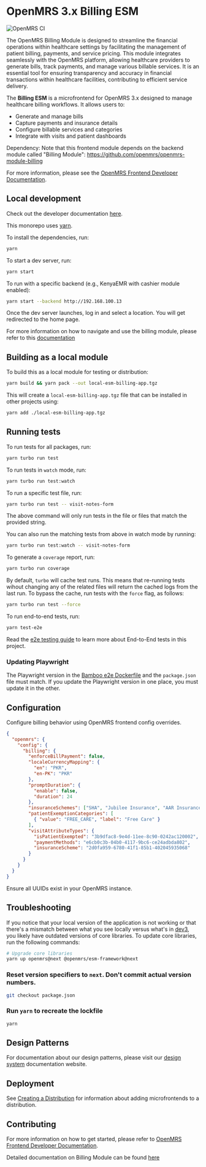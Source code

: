 # OpenMRS 3.x Billing ESM

![OpenMRS CI](https://github.com/openmrs/openmrs-esm-billing-app/actions/workflows/ci.yml/badge.svg)

The OpenMRS Billing Module is designed to streamline the financial operations within healthcare settings by facilitating the management of patient billing, payments, and service pricing. This module integrates seamlessly with the OpenMRS platform, allowing healthcare providers to generate bills, track payments, and manage various billable services. It is an essential tool for ensuring transparency and accuracy in financial transactions within healthcare facilities, contributing to efficient service delivery.

The **Billing ESM** is a microfrontend for OpenMRS 3.x designed to manage healthcare billing workflows. It allows users to:

- Generate and manage bills
- Capture payments and insurance details
- Configure billable services and categories
- Integrate with visits and patient dashboards

Dependency: Note that this frontend module depends on the backend module called "Billing Module": https://github.com/openmrs/openmrs-module-billing

For more information, please see the
[OpenMRS Frontend Developer Documentation](https://openmrs.atlassian.net/wiki/x/IABBHg).

## Local development

Check out the developer documentation [here](https://openmrs.atlassian.net/wiki/x/IABBHg).

This monorepo uses [yarn](https://yarnpkg.com).

To install the dependencies, run:

```bash
yarn
```

To start a dev server, run:

```bash
yarn start
```

To run with a specific backend (e.g., KenyaEMR with cashier module enabled):

```bash
yarn start --backend http://192.168.100.13
```

Once the dev server launches, log in and select a location. You will get redirected to the home page.

For more information on how to navigate and use the billing module, please refer to this [documentation](https://www.notion.so/ucsf-ighs/Billing-User-Manual-7f0427617e714b7db14432312cbb7cad) 

## Building as a local module

To build this as a local module for testing or distribution:

```bash
yarn build && yarn pack --out local-esm-billing-app.tgz
```

This will create a `local-esm-billing-app.tgz` file that can be installed in other projects using:

```bash
yarn add ./local-esm-billing-app.tgz
```

## Running tests

To run tests for all packages, run:

```bash
yarn turbo run test
```

To run tests in `watch` mode, run:

```bash
yarn turbo run test:watch
```
To run a specific test file, run:

```bash
yarn turbo run test -- visit-notes-form
```

The above command will only run tests in the file or files that match the provided string.

You can also run the matching tests from above in watch mode by running:

```bash
yarn turbo run test:watch -- visit-notes-form
```

To generate a `coverage` report, run:

```bash
yarn turbo run coverage
```

By default, `turbo` will cache test runs. This means that re-running tests wihout changing any of the related files will return the cached logs from the last run. To bypass the cache, run tests with the `force` flag, as follows:

```bash
yarn turbo run test --force
```

To run end-to-end tests, run:

```bash
yarn test-e2e
```

Read the [e2e testing guide](https://openmrs.atlassian.net/wiki/x/Z8CEAQ) to learn more about End-to-End tests in this project.

### Updating Playwright

The Playwright version in the [Bamboo e2e Dockerfile](e2e/support/bamboo/playwright.Dockerfile#L2) and the `package.json` file must match. If you update the Playwright version in one place, you must update it in the other.

## Configuration

Configure billing behavior using OpenMRS frontend config overrides.

```json
{
  "openmrs": {
    "config": {
      "billing": {
        "enforceBillPayment": false,
        "localeCurrencyMapping": {
          "en": "PKR",
          "en-PK": "PKR"
        },
        "promptDuration": {
          "enable": false,
          "duration": 24
        },
        "insuranceSchemes": ["SHA", "Jubilee Insurance", "AAR Insurance"],
        "patientExemptionCategories": [
          { "value": "FREE_CARE", "label": "Free Care" }
        ],
        "visitAttributeTypes": {
          "isPatientExempted": "3b9dfac8-9e4d-11ee-8c90-0242ac120002",
          "paymentMethods": "e6cb0c3b-04b0-4117-9bc6-ce24adbda802",
          "insuranceScheme": "2d0fa959-6780-41f1-85b1-402045935068"
        }
      }
    }
  }
}
```

Ensure all UUIDs exist in your OpenMRS instance.

## Troubleshooting

If you notice that your local version of the application is not working or that there's a mismatch between what you see locally versus what's in [dev3](https://dev3.openmrs.org/openmrs/spa), you likely have outdated versions of core libraries. To update core libraries, run the following commands:

```bash
# Upgrade core libraries
yarn up openmrs@next @openmrs/esm-framework@next
```

### Reset version specifiers to `next`. Don't commit actual version numbers.
```bash
git checkout package.json
```

### Run `yarn` to recreate the lockfile
```bash
yarn
```
## Design Patterns

For documentation about our design patterns, please visit our [design system](https://zeroheight.com/23a080e38/p/880723--introduction) documentation website.


## Deployment

See [Creating a Distribution](https://openmrs.atlassian.net/wiki/x/IABBHg) for information about adding microfrontends to a distribution.

## Contributing

For more information on how to get started, please refer to [OpenMRS Frontend Developer Documentation](https://openmrs.atlassian.net/wiki/x/94ABCQ).

Detailed documentation on Billing Module can be found [here](https://openmrs.atlassian.net/wiki/x/0w2bAQ)
